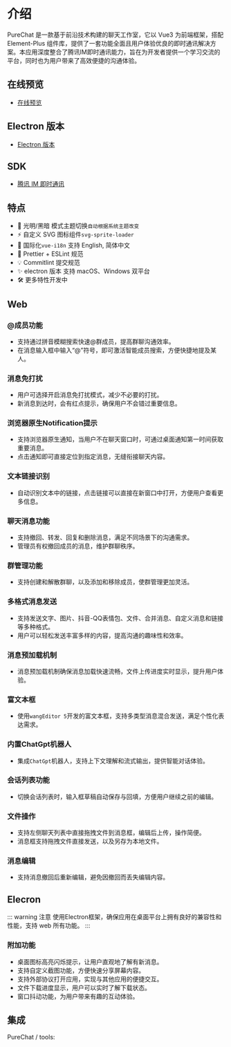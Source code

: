 # 介绍

PureChat 是一款基于前沿技术构建的聊天工作室，它以 Vue3 为前端框架，搭配 Element-Plus 组件库，提供了一套功能全面且用户体验优良的即时通讯解决方案。本应用深度整合了腾讯IM即时通讯能力，旨在为开发者提供一个学习交流的平台，同时也为用户带来了高效便捷的沟通体验。

## 在线预览

- [在线预览](https://pureadmin.cn)

## Electron 版本

- [Electron 版本](https://gitee.com/H260788/pure-chat-app)

## SDK

- [腾讯 IM 即时通讯](https://cloud.tencent.com/product/im)

## 特点

- 🌚 光明/黑暗 模式主题切换`自动根据系统主题改变`
- ⚡️ 自定义 SVG 图标组件`svg-sprite-loader`
- 🔴 国际化`vue-i18n` 支持 English, 简体中文
- 🔧 Prettier + ESLint 规范
- 💡 Commitlint 提交规范
- ✨ electron 版本 支持 macOS、Windows 双平台
- 🛠 更多特性开发中

## Web
### @成员功能
- 支持通过拼音模糊搜索快速@群成员，提高群聊沟通效率。
- 在消息输入框中输入“@”符号，即可激活智能成员搜索，方便快捷地提及某人。
### 消息免打扰
- 用户可选择开启消息免打扰模式，减少不必要的打扰。
- 新消息到达时，会有红点提示，确保用户不会错过重要信息。
### 浏览器原生Notification提示
- 支持浏览器原生通知，当用户不在聊天窗口时，可通过桌面通知第一时间获取重要消息。
- 点击通知即可直接定位到指定消息，无缝衔接聊天内容。
### 文本链接识别
- 自动识别文本中的链接，点击链接可以直接在新窗口中打开，方便用户查看更多信息。
### 聊天消息功能
- 支持撤回、转发、回复和删除消息，满足不同场景下的沟通需求。
- 管理员有权撤回成员的消息，维护群聊秩序。
### 群管理功能
- 支持创建和解散群聊，以及添加和移除成员，使群管理更加灵活。
### 多格式消息发送
- 支持发送文字、图片、抖音-QQ表情包、文件、合并消息、自定义消息和链接等多种格式。
- 用户可以轻松发送丰富多样的内容，提高沟通的趣味性和效率。
### 消息预加载机制
- 消息预加载机制确保消息加载快速流畅，文件上传进度实时显示，提升用户体验。
### 富文本框
- 使用`wangEditor 5`开发的富文本框，支持多类型消息混合发送，满足个性化表达需求。
### 内置ChatGpt机器人
- 集成`ChatGpt`机器人，支持上下文理解和流式输出，提供智能对话体验。
### 会话列表功能
- 切换会话列表时，输入框草稿自动保存与回填，方便用户继续之前的编辑。
### 文件操作
- 支持左侧聊天列表中直接拖拽文件到消息框，编辑后上传，操作简便。
- 消息框支持拖拽文件直接发送，以及另存为本地文件。
### 消息编辑
- 支持消息撤回后重新编辑，避免因撤回而丢失编辑内容。

## Elecron

::: warning 注意
使用Electron框架，确保应用在桌面平台上拥有良好的兼容性和性能，支持 web 所有功能。
:::
### 附加功能
- 桌面图标高亮闪烁提示，让用户直观地了解有新消息。
- 支持自定义截图功能，方便快速分享屏幕内容。
- 支持外部协议打开应用，实现与其他应用的便捷交互。
- 文件下载进度显示，用户可以实时了解下载状态。
- 窗口抖动功能，为用户带来有趣的互动体验。

## 集成

PureChat / tools:

<ContentIntegrations />
